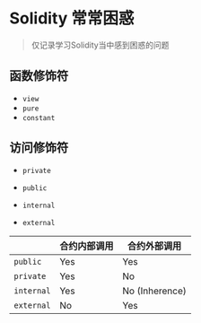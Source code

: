 # Solidity 常常困惑

> 仅记录学习Solidity当中感到困惑的问题

## 函数修饰符

- `view`
- `pure`
- `constant`

## 访问修饰符

- `private`

- `public`
- `internal`
- `external`

|            | 合约内部调用 | 合约外部调用   |
| ---------- | ------------ | -------------- |
| `public`   | Yes          | Yes            |
| `private`  | Yes          | No             |
| `internal` | Yes          | No (Inherence) |
| `external` | No           | Yes            |


